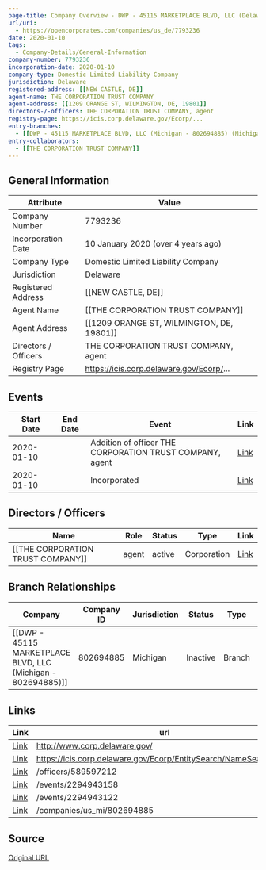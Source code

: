 ```yaml
---
page-title: Company Overview - DWP - 45115 MARKETPLACE BLVD, LLC (Delaware - 7793236)
url/uri:
  - https://opencorporates.com/companies/us_de/7793236
date: 2020-01-10
tags:
  - Company-Details/General-Information
company-number: 7793236
incorporation-date: 2020-01-10
company-type: Domestic Limited Liability Company
jurisdiction: Delaware
registered-address: [[NEW CASTLE, DE]]
agent-name: THE CORPORATION TRUST COMPANY
agent-address: [[1209 ORANGE ST, WILMINGTON, DE, 19801]]
directors-/-officers: THE CORPORATION TRUST COMPANY, agent
registry-page: https://icis.corp.delaware.gov/Ecorp/...
entry-branches:
  - [[DWP - 45115 MARKETPLACE BLVD, LLC (Michigan - 802694885) (Michigan)]]
entry-collaborators:
  - [[THE CORPORATION TRUST COMPANY]]
---
```


## General Information
| Attribute          | Value                                       |
|--------------------|---------------------------------------------|
| Company Number     | 7793236                                     |
| Incorporation Date | 10 January 2020 (over 4 years ago)          |
| Company Type       | Domestic Limited Liability Company          |
| Jurisdiction       | Delaware                                    |
| Registered Address | [[NEW CASTLE, DE]]                          |
| Agent Name         | [[THE CORPORATION TRUST COMPANY]]           |
| Agent Address      | [[1209 ORANGE ST, WILMINGTON, DE, 19801]]   |
| Directors / Officers | THE CORPORATION TRUST COMPANY, agent        |
| Registry Page      | https://icis.corp.delaware.gov/Ecorp/...    |

## Events

| Start Date | End Date   | Event                                                   | Link |
|------------|------------|-------------------------------------------------------|------|
| 2020-01-10 |            | Addition of officer THE CORPORATION TRUST COMPANY, agent | [Link](https://opencorporates.com/events/2294943122) |
| 2020-01-10 |            | Incorporated                                            | [Link](https://opencorporates.com/events/2294943158) |

## Directors / Officers
| Name                 | Role            | Status     | Type        | Link |
|----------------------|-----------------|------------|-------------|------|
| [[THE CORPORATION TRUST COMPANY]] | agent           | active     | Corporation | [Link](https://opencorporates.com/officers/589597212) |

## Branch Relationships
| Company                       | Company ID            | Jurisdiction         | Status   | Type       | Link                                | Start Date   | End Date     | Statement Link                      |
|--------------------------------|----------------------|----------------------|----------|------------|-------------------------------------|--------------|--------------|-------------------------------------|
| [[DWP - 45115 MARKETPLACE BLVD, LLC (Michigan - 802694885)]] | 802694885            | Michigan             | Inactive | Branch     | [Link](https://opencorporates.com/companies/us_mi/802694885) | 25 Jun 2021  | 23 Jun 2022  | [Statement](https://opencorporates.com/statements/1088480214) |

## Links
| Link   | url                            
|--------|--------------------------------|
| [Link](http://www.corp.delaware.gov/) |http://www.corp.delaware.gov/ |
| [Link](https://icis.corp.delaware.gov/Ecorp/EntitySearch/NameSearch.aspx) |https://icis.corp.delaware.gov/Ecorp/EntitySearch/NameSearch.aspx|
| [Link](/officers/589597212) |/officers/589597212           |
| [Link](/events/2294943158) |/events/2294943158            |
| [Link](/events/2294943122) |/events/2294943122            |
| [Link](/companies/us_mi/802694885) |/companies/us_mi/802694885    |

## Source
[Original URL](https://opencorporates.com/companies/us_de/7793236)
